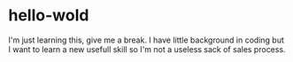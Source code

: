 # hello-wold
I'm just learning this, give me a break. I have little background in coding but I want to learn a new usefull skill so I'm not a useless sack of sales process. 
